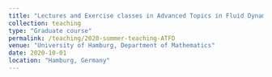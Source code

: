 ```yaml
---
title: "Lectures and Exercise classes in Advanced Topics in Fluid Dynamics"
collection: teaching
type: "Graduate course"
permalink: /teaching/2020-summer-teaching-ATFD
venue: "University of Hamburg, Department of Mathematics"
date: 2020-10-01 
location: "Hamburg, Germany"
---
```

